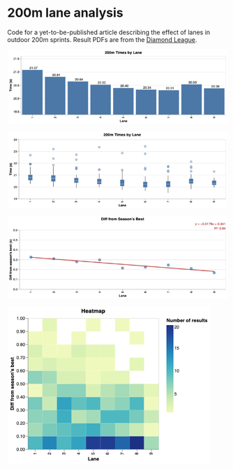 # 200m lane analysis

Code for a yet-to-be-published article describing the effect of lanes in outdoor 200m sprints. Result PDFs are from the [Diamond League](https://www.diamondleague.com/).

![](output/bar_by_lane.png)

![](output/box_by_lane.png)

![](output/diff_by_lane.png)

![](output/heatmap.png)
